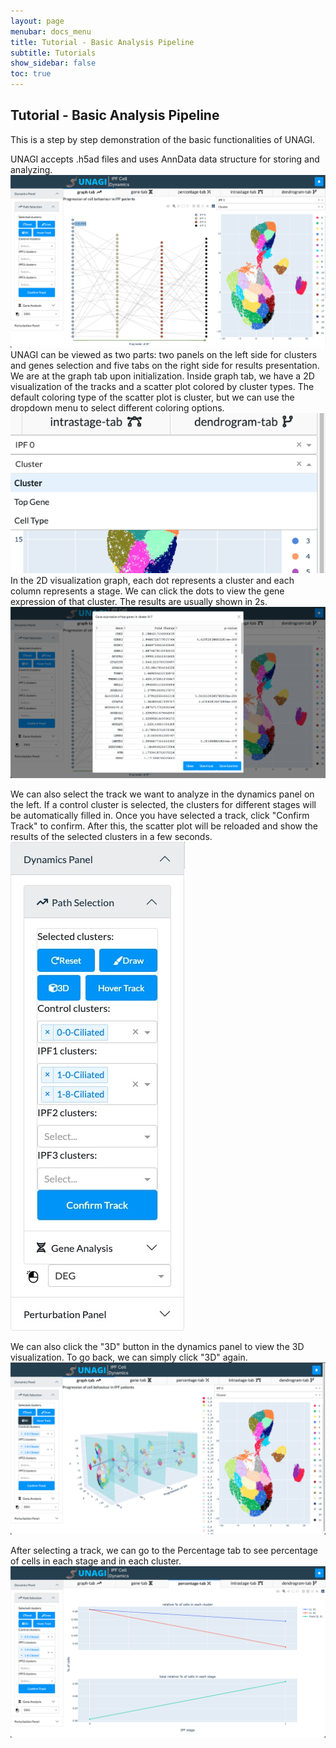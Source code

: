 ```yaml
---
layout: page
menubar: docs_menu
title: Tutorial - Basic Analysis Pipeline
subtitle: Tutorials
show_sidebar: false
toc: true
---
```

Tutorial - Basic Analysis Pipeline
---
This is a step by step demonstration of the basic functionalities of UNAGI.

UNAGI accepts .h5ad files and uses AnnData data structure for storing and analyzing. 
<img src="../images/overview_1.png" class="center"/>
UNAGI can be viewed as two parts: two panels on the left side for clusters and genes selection and five tabs 
on the right side for results presentation. We are at the graph tab upon initialization. Inside graph tab, we have a
2D visualization of the tracks and a scatter plot colored by cluster types. The default coloring type of the scatter
plot is cluster, but we can use the dropdown menu to select different coloring options.
<img src="../images/cluster_2.png" class="center"/>
In the 2D visualization graph, each dot represents a cluster and each column represents a stage. We can click the dots
to view the gene expression of that cluster. The results are usually shown in 2s.
<img src="../images/track_1.png" class="center"/>

We can also select the track we want to analyze in the dynamics panel on the left.
If a control cluster is selected, the clusters for different stages will be automatically filled in. 
Once you have selected a track, click "Confirm Track" to confirm. After this, the scatter plot will be reloaded and
show the results of the selected clusters in a few seconds.
<img src="../images/dyna_2.jpeg" class="center"/>

We can also click the "3D" button in the dynamics panel to view the 3D visualization. To go back, we can simply click 
"3D" again.
<img src="../images/3d_1.png" class="center"/>

After selecting a track, we can go to the Percentage tab to see percentage of cells in each stage and in each cluster. 
<img src="../images/perc_1.png" class="center"/>
